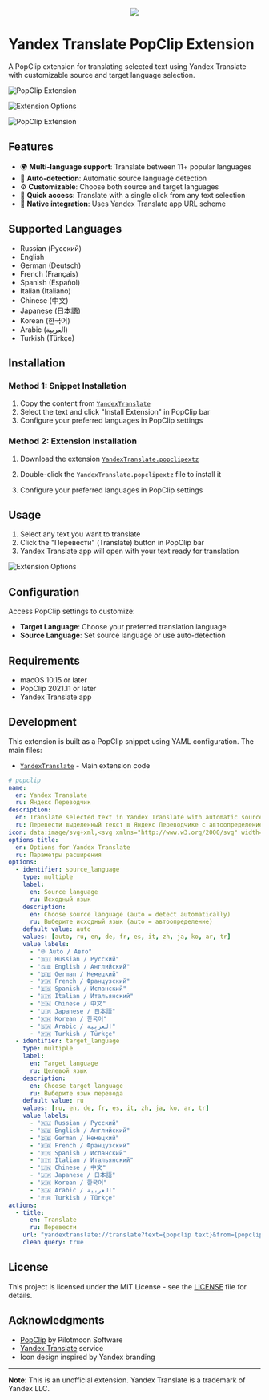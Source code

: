 <p align="center">
  <a href="README.ru.md"><img src="https://img.shields.io/badge/язык-Русский 🇷🇺-blue?style=for-the-badge"></a>
</p>

# Yandex Translate PopClip Extension

A PopClip extension for translating selected text using Yandex Translate with customizable source and target language selection.

![PopClip Extension](screenshots/PopClip_Extension1.png)

![Extension Options](screenshots/Extension_Options.png)

![PopClip Extension](screenshots/PopClip_Extension2.png)

## Features

- 🌍 **Multi-language support**: Translate between 11+ popular languages
- 🔄 **Auto-detection**: Automatic source language detection
- ⚙️ **Customizable**: Choose both source and target languages
- 🚀 **Quick access**: Translate with a single click from any text selection
- 🎯 **Native integration**: Uses Yandex Translate app URL scheme

## Supported Languages

- Russian (Русский)
- English
- German (Deutsch)
- French (Français)
- Spanish (Español)
- Italian (Italiano)
- Chinese (中文)
- Japanese (日本語)
- Korean (한국어)
- Arabic (العربية)
- Turkish (Türkçe)

## Installation

### Method 1: Snippet Installation
1. Copy the content from [`YandexTranslate`](YandexTranslate.yaml)
2. Select the text and click "Install Extension" in PopClip bar
3. Configure your preferred languages in PopClip settings

### Method 2: Extension Installation
1. Download the extension [`YandexTranslate.popclipextz`](https://github.com/nikolalek/PopClip-Extensions-for-Yandex-Translate-MacOS/raw/refs/heads/main/YandexTranslate.popclipextz)

2. Double-click the `YandexTranslate.popclipextz` file to install it
3. Configure your preferred languages in PopClip settings

## Usage

1. Select any text you want to translate
2. Click the "Перевести" (Translate) button in PopClip bar
3. Yandex Translate app will open with your text ready for translation

![Extension Options](screenshots/Extension_Options.png)

## Configuration

Access PopClip settings to customize:
- **Target Language**: Choose your preferred translation language
- **Source Language**: Set source language or use auto-detection

## Requirements

- macOS 10.15 or later
- PopClip 2021.11 or later
- Yandex Translate app

## Development

This extension is built as a PopClip snippet using YAML configuration. The main files:

- [`YandexTranslate`](YandexTranslate.yaml) - Main extension code
```yaml
# popclip
name:
  en: Yandex Translate
  ru: Яндекс Переводчик
description:
  en: Translate selected text in Yandex Translate with automatic source detection.
  ru: Перевести выделенный текст в Яндекс Переводчике с автоопределением языка.
icon: data:image/svg+xml,<svg xmlns="http://www.w3.org/2000/svg" width="256" height="256"><g fill-rule="evenodd" class="ytranslate"><path d="M247.133 102.306c-4.227-9.812-12.178-17.623-22.14-21.728 1.81-8.01 2.415-14.619 2.616-19.024h-18.115c-.302 4.706-1.006 9.512-2.013 14.118-14.089-2.003-29.99 0-45.287 5.407-1.71-9.813-2.818-19.025-3.421-27.035 54.445-3.004 86.548-15.82 88.058-16.521l-6.844-16.221s-30.795 12.015-81.818 15.02c0-12.117-.403-12.016.201-16.122l-18.115-.2c-.402 3.404-.302 7.009-.201 17.022h-1.71c-16.304 0-31.4-1.202-35.023-1.502L100 53.443c5.334.4 21.637 1.302 36.23 1.302h4.528c.705 9.913 2.013 21.528 4.428 34.144-24.052 14.018-43.173 41.053-33.411 63.081 4.025 9.212 11.976 15.42 22.14 16.722 1.811.2 3.623.4 5.434.4 10.366 0 22.241-4.105 33.614-11.114 4.025 6.108 8.755 11.815 13.988 17.022l12.48-12.917s-5.435-5.006-12.077-14.919c14.592-13.617 25.864-30.44 32.808-49.163 4.025 2.303 8.05 5.707 10.265 10.914 7.346 17.522-3.22 37.849-13.083 46.66l12.378 13.017c16.304-14.72 27.474-42.155 17.511-66.286zm-109.6 49.49a10.04 10.04 0 0 1-8.507-6.186c-4.305-10.176 5.33-26.636 21.523-37.61 4.1 13.967 9.224 25.938 14.451 35.515-9.839 5.986-19.986 9.378-27.467 8.28zm44.686-24.934L178.164 131c-4.46-8.867-8.92-19.506-12.164-32.117 11.759-4.531 24.43-6.502 37-5.714-4.764 12.414-11.86 23.842-20.78 33.792v-.099z" class="ytranslate"/><path d="M63.457 83 5 218h23.982l14.39-35.993h59.256L117.018 218H141L82.443 83zm8.994 27L94 163H51z" class="ytranslate"/></g></svg>
options title:
  en: Options for Yandex Translate
  ru: Параметры расширения
options:
  - identifier: source_language
    type: multiple
    label:
      en: Source language
      ru: Исходный язык
    description:
      en: Choose source language (auto = detect automatically)
      ru: Выберите исходный язык (auto = автоопределение)
    default value: auto
    values: [auto, ru, en, de, fr, es, it, zh, ja, ko, ar, tr]
    value labels:
      - "🌐 Auto / Авто"
      - "🇷🇺 Russian / Русский"
      - "🇬🇧 English / Английский"
      - "🇩🇪 German / Немецкий"
      - "🇫🇷 French / Французский"
      - "🇪🇸 Spanish / Испанский"
      - "🇮🇹 Italian / Итальянский"
      - "🇨🇳 Chinese / 中文"
      - "🇯🇵 Japanese / 日本語"
      - "🇰🇷 Korean / 한국어"
      - "🇸🇦 Arabic / العربية"
      - "🇹🇷 Turkish / Türkçe"
  - identifier: target_language
    type: multiple
    label:
      en: Target language
      ru: Целевой язык
    description:
      en: Choose target language
      ru: Выберите язык перевода
    default value: ru
    values: [ru, en, de, fr, es, it, zh, ja, ko, ar, tr]
    value labels:
      - "🇷🇺 Russian / Русский"
      - "🇬🇧 English / Английский"
      - "🇩🇪 German / Немецкий"
      - "🇫🇷 French / Французский"
      - "🇪🇸 Spanish / Испанский"
      - "🇮🇹 Italian / Итальянский"
      - "🇨🇳 Chinese / 中文"
      - "🇯🇵 Japanese / 日本語"
      - "🇰🇷 Korean / 한국어"
      - "🇸🇦 Arabic / العربية"
      - "🇹🇷 Turkish / Türkçe"
actions:
  - title:
      en: Translate
      ru: Перевести
    url: "yandextranslate://translate?text={popclip text}&from={popclip option source_language}&to={popclip option target_language}"
    clean query: true
```

## License

This project is licensed under the MIT License - see the [LICENSE](LICENSE) file for details.

## Acknowledgments

- [PopClip](https://www.popclip.app) by Pilotmoon Software
- [Yandex Translate](https://translate.yandex.com) service
- Icon design inspired by Yandex branding

---

**Note**: This is an unofficial extension. Yandex Translate is a trademark of Yandex LLC.

